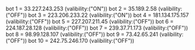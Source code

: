 bot 1 = 33.227.243.253 (valibility:("ON"))
bot 2 = 35.189.2.58 (valibility:("OFF"))
bot 3 = 223.206.233.22 (valibility:("ON"))
bot 4 = 181.134.175.157 (valibility:("OFF"))
bot 5 = 227.207.211.45 (valibility:("OFF"))
bot 6 = 224.187.28.128 (valibility:("OFF"))
bot 7 = 239.37.71.173 (valibility:("OFF"))
bot 8 = 98.99.128.107 (valibility:("OFF"))
bot 9 = 73.42.65.241 (valibility:("OFF"))
bot 10 = 242.75.246.170 (valibility:("OFF"))
